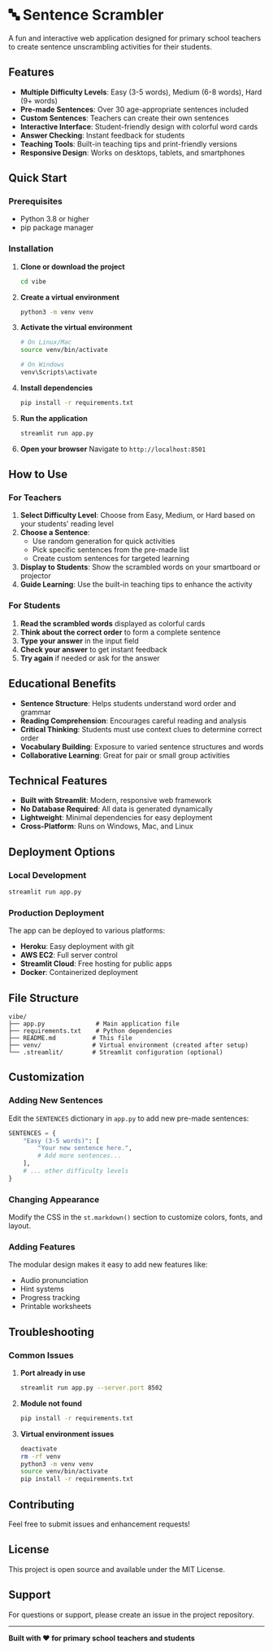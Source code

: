 # 🔤 Sentence Scrambler

A fun and interactive web application designed for primary school teachers to create sentence unscrambling activities for their students.

## Features

- **Multiple Difficulty Levels**: Easy (3-5 words), Medium (6-8 words), Hard (9+ words)
- **Pre-made Sentences**: Over 30 age-appropriate sentences included
- **Custom Sentences**: Teachers can create their own sentences
- **Interactive Interface**: Student-friendly design with colorful word cards
- **Answer Checking**: Instant feedback for students
- **Teaching Tools**: Built-in teaching tips and print-friendly versions
- **Responsive Design**: Works on desktops, tablets, and smartphones

## Quick Start

### Prerequisites

- Python 3.8 or higher
- pip package manager

### Installation

1. **Clone or download the project**
   ```bash
   cd vibe
   ```

2. **Create a virtual environment**
   ```bash
   python3 -m venv venv
   ```

3. **Activate the virtual environment**
   ```bash
   # On Linux/Mac
   source venv/bin/activate
   
   # On Windows
   venv\Scripts\activate
   ```

4. **Install dependencies**
   ```bash
   pip install -r requirements.txt
   ```

5. **Run the application**
   ```bash
   streamlit run app.py
   ```

6. **Open your browser**
   Navigate to `http://localhost:8501`

## How to Use

### For Teachers

1. **Select Difficulty Level**: Choose from Easy, Medium, or Hard based on your students' reading level
2. **Choose a Sentence**: 
   - Use random generation for quick activities
   - Pick specific sentences from the pre-made list
   - Create custom sentences for targeted learning
3. **Display to Students**: Show the scrambled words on your smartboard or projector
4. **Guide Learning**: Use the built-in teaching tips to enhance the activity

### For Students

1. **Read the scrambled words** displayed as colorful cards
2. **Think about the correct order** to form a complete sentence
3. **Type your answer** in the input field
4. **Check your answer** to get instant feedback
5. **Try again** if needed or ask for the answer

## Educational Benefits

- **Sentence Structure**: Helps students understand word order and grammar
- **Reading Comprehension**: Encourages careful reading and analysis
- **Critical Thinking**: Students must use context clues to determine correct order
- **Vocabulary Building**: Exposure to varied sentence structures and words
- **Collaborative Learning**: Great for pair or small group activities

## Technical Features

- **Built with Streamlit**: Modern, responsive web framework
- **No Database Required**: All data is generated dynamically
- **Lightweight**: Minimal dependencies for easy deployment
- **Cross-Platform**: Runs on Windows, Mac, and Linux

## Deployment Options

### Local Development
```bash
streamlit run app.py
```

### Production Deployment
The app can be deployed to various platforms:
- **Heroku**: Easy deployment with git
- **AWS EC2**: Full server control
- **Streamlit Cloud**: Free hosting for public apps
- **Docker**: Containerized deployment

## File Structure

```
vibe/
├── app.py              # Main application file
├── requirements.txt    # Python dependencies
├── README.md          # This file
├── venv/              # Virtual environment (created after setup)
└── .streamlit/        # Streamlit configuration (optional)
```

## Customization

### Adding New Sentences
Edit the `SENTENCES` dictionary in `app.py` to add new pre-made sentences:

```python
SENTENCES = {
    "Easy (3-5 words)": [
        "Your new sentence here.",
        # Add more sentences...
    ],
    # ... other difficulty levels
}
```

### Changing Appearance
Modify the CSS in the `st.markdown()` section to customize colors, fonts, and layout.

### Adding Features
The modular design makes it easy to add new features like:
- Audio pronunciation
- Hint systems
- Progress tracking
- Printable worksheets

## Troubleshooting

### Common Issues

1. **Port already in use**
   ```bash
   streamlit run app.py --server.port 8502
   ```

2. **Module not found**
   ```bash
   pip install -r requirements.txt
   ```

3. **Virtual environment issues**
   ```bash
   deactivate
   rm -rf venv
   python3 -m venv venv
   source venv/bin/activate
   pip install -r requirements.txt
   ```

## Contributing

Feel free to submit issues and enhancement requests!

## License

This project is open source and available under the MIT License.

## Support

For questions or support, please create an issue in the project repository.

---

**Built with ❤️ for primary school teachers and students**